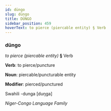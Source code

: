 ```yaml
---
id: düngo
slug: düngo
title: DÜNGO
sidebar_position: 459
hoverText: to pierce (piercable entity) § Verb
---
```


### düngo

*to pierce (piercable entity)* **§** Verb

**Verb**: to pierce/puncture

**Noun**: piercable/puncturable entity

**Modifier**: pierced/punctured

Swahili -dunga [duŋga]

*Niger-Congo Language Family*